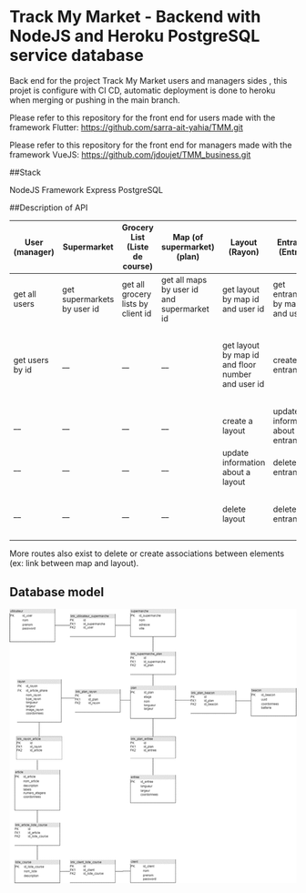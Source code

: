 # Track My Market - Backend with NodeJS and Heroku PostgreSQL service database

Back end for the project Track My Market users and managers sides , this projet is configure with CI CD, automatic deployment is done to heroku when merging or pushing in the main branch.

Please refer to this repository for the front end for users made with the framework Flutter: https://github.com/sarra-ait-yahia/TMM.git

Please refer to this repository for the front end for managers made with the framework VueJS: https://github.com/jdoujet/TMM_business.git

##Stack

NodeJS
Framework Express
PostgreSQL

##Description of API

User (manager) | Supermarket | Grocery List (Liste de course) | Map (of supermarket) (plan) | Layout (Rayon) | Entrance (Entree) | Beacon | Item (Article) | Client 
------------ | ------------- | ------------- | ------------- | ------------- | ------------- | ------------- | ------------- | ------------- |
get all users | get supermarkets by user id | get all grocery lists by client id | get all maps by user id and supermarket id | get layout by map id and user id | get entrance by map id and user id | get beacon by map id and user id | get all items | __
get users by id | __ | __ | __ | get layout by map id and floor number and user id | create an entrance | get beacon by plan id and floor number and user id | get item by id | __
__ | __ | __ | __ | create a layout | update information about an entrance | __ | get item by name | __
__ | __ | __ | __ | update information about a layout | delete an entrance | __ | get all items from a grocery list id | __
__ | __ | __ | __ | delete layout | delete an entrance | __ | get trendy item from rayon id and supermarket id | __


More routes also exist to delete or create associations between elements (ex: link between map and layout).


## Database model

![Alt text](/screenshots/model.png)



